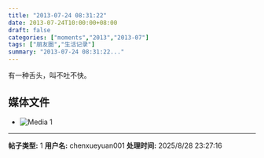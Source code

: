 ```yaml
---
title: "2013-07-24 08:31:22"
date: 2013-07-24T10:00:00+08:00
draft: false
categories: ["moments","2013","2013-07"]
tags: ["朋友圈","生活记录"]
summary: "2013-07-24 08:31:22..."
---
```


有一种舌头，叫不吐不快。

## 媒体文件

- ![Media 1](/Moments/photos/2013-07-24/201307240831220.jpg)

---

**帖子类型:** 1
**用户名:** chenxueyuan001
**处理时间:** 2025/8/28 23:27:16